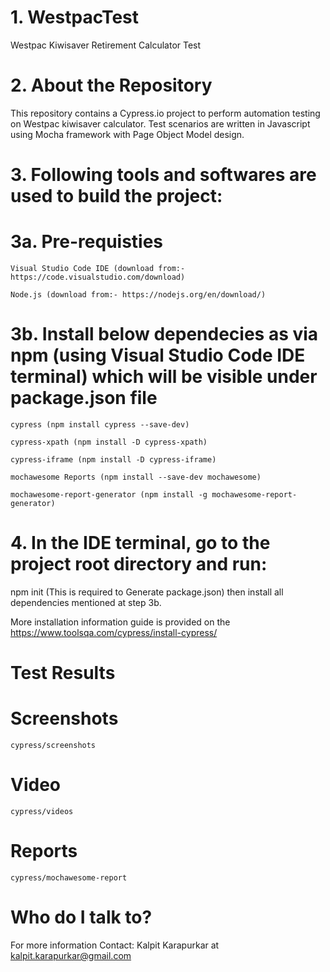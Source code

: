 # 1. WestpacTest
Westpac Kiwisaver Retirement Calculator Test

# 2. About the Repository
This repository contains a Cypress.io project to perform automation testing on Westpac kiwisaver calculator.
Test scenarios are written in Javascript using Mocha framework with Page Object Model design. 

# 3. Following tools and softwares are used to build the project:
  # 3a. Pre-requisties
    Visual Studio Code IDE (download from:- https://code.visualstudio.com/download)

    Node.js (download from:- https://nodejs.org/en/download/)

# 3b. Install below dependecies as via npm (using Visual Studio Code IDE terminal) which will be visible under package.json file
    cypress (npm install cypress --save-dev)

    cypress-xpath (npm install -D cypress-xpath)

    cypress-iframe (npm install -D cypress-iframe)

    mochawesome Reports (npm install --save-dev mochawesome)

    mochawesome-report-generator (npm install -g mochawesome-report-generator)

# 4. In the IDE terminal, go to the project root directory and run:
npm init (This is required to Generate package.json) then install all dependencies mentioned at step 3b.

More installation information guide is provided on the https://www.toolsqa.com/cypress/install-cypress/

# Test Results
  # Screenshots
    cypress/screenshots
  # Video
    cypress/videos
  # Reports
    cypress/mochawesome-report

# Who do I talk to?
For more information Contact: Kalpit Karapurkar at kalpit.karapurkar@gmail.com
